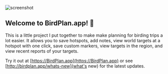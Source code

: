 ![screenshot](https://birdplan.app/screenshot5.jpg)

## Welcome to BirdPlan.app! 🦆

This is a little project I put together to make make planning for birding trips a lot easier. It allows you to save hotspots, add notes, view world targets at a hotspot with one click, save custom markers, view targets in the region, and view recent reports of your targets.

Try it out at [https://BirdPlan.app](https://BirdPlan.app) or see [http://birdplan.app/whats-new](what's new) for the latest updates.
